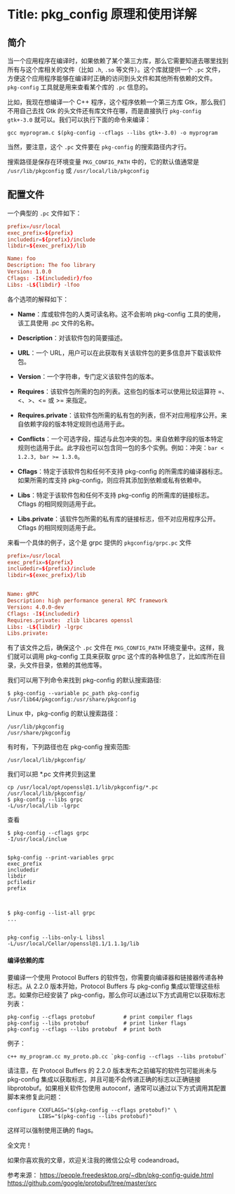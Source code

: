 # Title: pkg_config 原理和使用详解

## 简介

当一个应用程序在编译时，如果依赖了某个第三方库，那么它需要知道去哪里找到所有与这个库相关的文件（比如 `.h`, `.so` 等文件）。这个库就提供一个 `.pc` 文件，方便这个应用程序能够在编译时正确的访问到头文件和其他所有依赖的文件。
`pkg-config` 工具就是用来查看某个库的 `.pc` 信息的。


比如，我现在想编译一个 C++ 程序，这个程序依赖一个第三方库 Gtk，那么我们不用自己去找 Gtk 的头文件还有库文件在哪，而是直接执行 `pkg-config gtk+-3.0` 就可以。我们可以执行下面的命令来编译：

```
gcc myprogram.c $(pkg-config --cflags --libs gtk+-3.0) -o myprogram
```

当然，要注意，这个 `.pc` 文件要在 `pkg-config` 的搜索路径内才行。

搜索路径是保存在环境变量 `PKG_CONFIG_PATH` 中的，它的默认值通常是 `/usr/lib/pkgconfig` 或 `/usr/local/lib/pkgconfig`


## 配置文件

一个典型的 `.pc` 文件如下：

```toml
prefix=/usr/local
exec_prefix=${prefix}
includedir=${prefix}/include
libdir=${exec_prefix}/lib

Name: foo
Description: The foo library
Version: 1.0.0
Cflags: -I${includedir}/foo
Libs: -L${libdir} -lfoo
```

各个选项的解释如下：

- **Name**：库或软件包的人类可读名称。这不会影响 pkg-config 工具的使用，该工具使用 .pc 文件的名称。

- **Description**：对该软件包的简要描述。

- **URL**：一个 URL，用户可以在此获取有关该软件包的更多信息并下载该软件包。

- **Version**：一个字符串，专门定义该软件包的版本。

- **Requires**：该软件包所需的包的列表。这些包的版本可以使用比较运算符 =、<、>、<= 或 >= 来指定。

- **Requires.private**：该软件包所需的私有包的列表，但不对应用程序公开。来自依赖字段的版本特定规则也适用于此。

- **Conflicts**：一个可选字段，描述与此包冲突的包。来自依赖字段的版本特定规则也适用于此。此字段也可以包含同一包的多个实例。例如：冲突：`bar < 1.2.3, bar >= 1.3.0`。

- **Cflags**：特定于该软件包和任何不支持 pkg-config 的所需库的编译器标志。如果所需的库支持 pkg-config，则应将其添加到依赖或私有依赖中。

- **Libs**：特定于该软件包和任何不支持 pkg-config 的所需库的链接标志。Cflags 的相同规则适用于此。

- **Libs.private**：该软件包所需的私有库的链接标志，但不对应用程序公开。Cflags 的相同规则适用于此。


来看一个具体的例子，这个是 grpc 提供的 `pkgconfig/grpc.pc` 文件

```toml
prefix=/usr/local
exec_prefix=${prefix}
includedir=${prefix}/include
libdir=${exec_prefix}/lib


Name: gRPC
Description: high performance general RPC framework
Version: 4.0.0-dev
Cflags: -I${includedir}
Requires.private:  zlib libcares openssl
Libs: -L${libdir} -lgrpc
Libs.private:
```

有了该文件之后，确保这个 `.pc` 文件在 `PKG_CONFIG_PATH` 环境变量中。这样，我们就可以调用 pkg-config 工具来获取 grpc 这个库的各种信息了，比如库所在目录，头文件目录，依赖的其他库等。


我们可以用下列命令来找到 pkg-config 的默认搜索路径:

```
$ pkg-config --variable pc_path pkg-config
/usr/lib64/pkgconfig:/usr/share/pkgconfig
```

Linux 中，pkg-config 的默认搜索路径：

```
/usr/lib/pkgconfig
/usr/share/pkgconfig
```

有时有，下列路径也在 pkg-config 搜索范围:

```
/usr/local/lib/pkgconfig/
```


我们可以把 *.pc 文件拷贝到这里

```
cp /usr/local/opt/openssl@1.1/lib/pkgconfig/*.pc /usr/local/lib/pkgconfig/
$ pkg-config --libs grpc
-L/usr/local/lib -lgrpc
```

查看

```
$ pkg-config --cflags grpc
-I/usr/local/inclue


$pkg-config --print-variables grpc
exec_prefix
includedir
libdir
pcfiledir
prefix



$ pkg-config --list-all grpc
...


pkg-config --libs-only-L libssl
-L/usr/local/Cellar/openssl@1.1/1.1.1g/lib

```


#### 编译依赖的库

要编译一个使用 Protocol Buffers 的软件包，你需要向编译器和链接器传递各种标志。从 2.2.0 版本开始，Protocol Buffers 与 pkg-config 集成以管理这些标志。如果你已经安装了 pkg-config，那么你可以通过以下方式调用它以获取标志列表：

```
pkg-config --cflags protobuf         # print compiler flags
pkg-config --libs protobuf           # print linker flags
pkg-config --cflags --libs protobuf  # print both
```


例子：

```
c++ my_program.cc my_proto.pb.cc `pkg-config --cflags --libs protobuf`
```

请注意，在 Protocol Buffers 的 2.2.0 版本发布之前编写的软件包可能尚未与 pkg-config 集成以获取标志，并且可能不会传递正确的标志以正确链接 libprotobuf。如果相关软件包使用 autoconf，通常可以通过以下方式调用其配置脚本来修复此问题：

```
configure CXXFLAGS="$(pkg-config --cflags protobuf)" \
          LIBS="$(pkg-config --libs protobuf)"

```

这样可以强制使用正确的 flags。


全文完！

如果你喜欢我的文章，欢迎关注我的微信公众号 codeandroad。




参考来源：
https://people.freedesktop.org/~dbn/pkg-config-guide.html
https://github.com/google/protobuf/tree/master/src 

